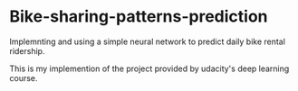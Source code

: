 # Bike-sharing-patterns-prediction
Implemnting and using a simple neural network to predict daily bike rental ridership.

This is my implemention of the project provided by udacity's deep learning course.
